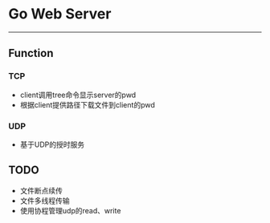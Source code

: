 # Go Web Server 
----------

## Function

### TCP
* client调用tree命令显示server的pwd
* 根据client提供路径下载文件到client的pwd
### UDP
* 基于UDP的授时服务

## TODO
* 文件断点续传
* 文件多线程传输
* 使用协程管理udp的read、write 
